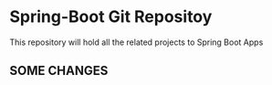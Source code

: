 # Spring-Boot Git Repositoy


This repository will hold all the related projects to Spring Boot Apps  


## SOME CHANGES